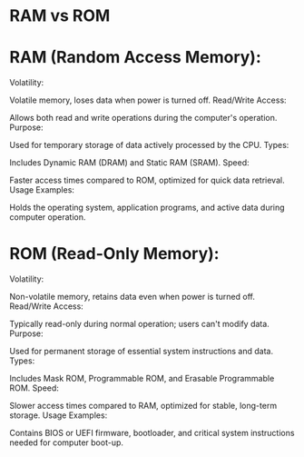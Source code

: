 # RAM vs ROM

# RAM (Random Access Memory):

Volatility:

Volatile memory, loses data when power is turned off.
Read/Write Access:

Allows both read and write operations during the computer's operation.
Purpose:

Used for temporary storage of data actively processed by the CPU.
Types:

Includes Dynamic RAM (DRAM) and Static RAM (SRAM).
Speed:

Faster access times compared to ROM, optimized for quick data retrieval.
Usage Examples:

Holds the operating system, application programs, and active data during computer operation.

# ROM (Read-Only Memory):

Volatility:

Non-volatile memory, retains data even when power is turned off.
Read/Write Access:

Typically read-only during normal operation; users can't modify data.
Purpose:

Used for permanent storage of essential system instructions and data.
Types:

Includes Mask ROM, Programmable ROM, and Erasable Programmable ROM.
Speed:

Slower access times compared to RAM, optimized for stable, long-term storage.
Usage Examples:

Contains BIOS or UEFI firmware, bootloader, and critical system instructions needed for computer boot-up.